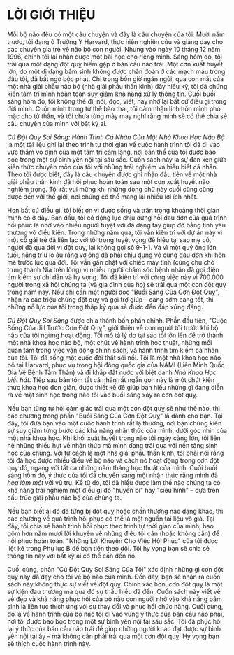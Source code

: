 # LỜI GIỚI THIỆU

Mỗi bộ não đều có một câu chuyện và đây là câu chuyện của tôi. Mười năm trước, tôi đang ở Trường Y Harvard, thực hiện nghiên cứu và giảng dạy cho các chuyên gia trẻ về não bộ con người. Nhưng vào ngày 10 tháng 12 năm 1996, chính tôi lại nhận được một bài học cho riêng mình. Sáng hôm đó, tôi trải qua một dạng đột quỵ hiếm gặp ở bán cầu não trái. Một cơn xuất huyết lớn, do một dị dạng bẩm sinh không được chẩn đoán ở các mạch máu trong đầu tôi, đã bất ngờ bộc phát. Chỉ trong bốn giờ ngắn ngủi, qua con mắt của một nhà giải phẫu não bộ (nhà giải phẫu thần kinh) đầy hiếu kỳ, tôi đã chứng kiến tâm trí mình hoàn toàn suy giảm khả năng xử lý thông tin. Cuối buổi sáng hôm đó, tôi không thể đi, nói, đọc, viết, hay nhớ lại bất cứ điều gì trong đời mình. Cuộn mình trong tư thế bào thai, tôi cảm nhận linh hồn mình phó mặc cho tử thần, và tôi chưa từng mảy may nghĩ rằng mình sẽ có thể chia sẻ câu chuyện của mình với bất kỳ ai.

_Cú Đột Quỵ Soi Sáng: Hành Trình Cá Nhân Của Một Nhà Khoa Học Não Bộ_ là một tài liệu ghi lại theo trình tự thời gian về cuộc hành trình tôi đã đi vào vực thẳm vô định của một tâm trí câm lặng, nơi bản thể của tôi được bao bọc trong một sự bình yên nội tại sâu sắc. Cuốn sách này là sự đan xen giữa kiến thức chuyên môn của tôi với những trải nghiệm và hiểu biết cá nhân. Theo tôi được biết, đây là câu chuyện được ghi nhận đầu tiên về một nhà giải phẫu thần kinh đã hồi phục hoàn toàn sau một cơn xuất huyết não nghiêm trọng. Tôi rất vui mừng khi những dòng chữ này cuối cùng cũng được đến với thế giới, nơi chúng có thể mang lại nhiều lợi ích nhất.

Hơn bất cứ điều gì, tôi biết ơn vì được sống và trân trọng khoảng thời gian mình có ở đây. Ban đầu, tôi có động lực chịu đựng nỗi đau đớn của quá trình hồi phục là nhờ vào nhiều người tuyệt vời đã dang tay giúp đỡ bằng tình yêu thương vô điều kiện. Trong những năm qua, tôi vẫn kiên trì với dự án này vì một cô gái trẻ đã liên lạc với tôi trong tuyệt vọng để hiểu tại sao mẹ cô, người đã qua đời vì đột quỵ, lại không gọi số 9-1-1. Và vì một quý ông lớn tuổi, nặng trĩu lo âu rằng vợ ông đã phải chịu đựng vô cùng đau đớn khi hôn mê trước lúc qua đời. Tôi vẫn gắn chặt với chiếc máy tính (cùng chú chó trung thành Nia trên lòng) vì nhiều người chăm sóc bệnh nhân đã gọi điện tìm kiếm sự chỉ dẫn và hy vọng. Tôi đã kiên trì với công việc này vì 700.000 người trong xã hội chúng ta (và gia đình của họ) sẽ trải qua một cơn đột quỵ trong năm nay. Nếu chỉ cần một người đọc "Buổi Sáng Của Cơn Đột Quỵ", nhận ra các triệu chứng đột quỵ và gọi trợ giúp – càng sớm càng tốt, thì những nỗ lực của tôi trong thập kỷ qua sẽ được đền đáp xứng đáng.

_Cú Đột Quỵ Soi Sáng_ được chia thành bốn phần chính. Phần đầu tiên, "Cuộc Sống Của Jill Trước Cơn Đột Quỵ", giới thiệu về con người tôi trước khi bộ não của tôi ngừng hoạt động. Tôi mô tả lý do tại sao tôi lớn lên để trở thành một nhà khoa học não bộ, một chút về hành trình học thuật, những mối quan tâm trong việc vận động chính sách, và hành trình tìm kiếm cá nhân của tôi. Tôi đã sống một cuộc đời thật sôi nổi. Tôi là một nhà khoa học não bộ tại Harvard, phục vụ trong hội đồng quốc gia của NAMI (Liên Minh Quốc Gia Về Bệnh Tâm Thần) và đi khắp đất nước với biệt danh _Nhà Khoa Học biết hát_. Tiếp sau bản tóm tắt cá nhân rất ngắn gọn này là một chút kiến thức khoa học đơn giản, được thiết kế để giúp bạn hiểu những gì đang diễn ra về mặt sinh học trong não tôi vào buổi sáng xảy ra cơn đột quỵ.

Nếu bạn từng tự hỏi cảm giác trải qua một cơn đột quỵ sẽ như thế nào, thì các chương trong phần "Buổi Sáng Của Cơn Đột Quỵ" là dành cho bạn. Tại đây, tôi đưa bạn vào một cuộc hành trình rất lạ thường, nơi bạn chứng kiến sự suy giảm từng bước các khả năng nhận thức của mình, dưới góc nhìn của một nhà khoa học. Khi khối xuất huyết trong não tôi ngày càng lớn, tôi liên hệ những thiếu hụt về nhận thức mà mình đang trải qua với nền tảng sinh học của chúng. Với tư cách là một nhà giải phẫu thần kinh, tôi phải nói rằng tôi đã học được nhiều điều về bộ não và cách nó hoạt động trong cơn đột quỵ đó, ngang với tất cả những năm tháng học thuật của mình. Cuối buổi sáng hôm đó, ý thức của tôi đã chuyển sang một nhận thức rằng mình đã _hòa làm một_ với vũ trụ. Kể từ đó, tôi đã hiểu được làm thế nào chúng ta có khả năng trải nghiệm một điều gì đó "huyền bí" hay "siêu hình" – dựa trên cấu trúc giải phẫu não bộ của chúng ta.

Nếu bạn biết ai đó đã từng bị đột quỵ hoặc chấn thương não dạng khác, thì các chương về quá trình hồi phục có thể là một nguồn tài liệu vô giá. Tại đây, tôi chia sẻ hành trình hồi phục theo trình tự thời gian của mình, bao gồm hơn năm mươi lời khuyên về những điều tôi cần (hoặc không cần) để hồi phục hoàn toàn. "Những Lời Khuyên Cho Việc Hồi Phục" của tôi được liệt kê trong Phụ lục B để bạn tiện theo dõi. Tôi hy vọng bạn sẽ chia sẻ thông tin này với bất kỳ ai có thể cần đến nó.

Cuối cùng, phần "Cú Đột Quỵ Soi Sáng Của Tôi" xác định những gì cơn đột quỵ này đã dạy cho tôi về bộ não của mình. Đến đây, bạn sẽ nhận ra cuốn sách này không thực sự viết về đột quỵ. Chính xác hơn, cơn đột quỵ là một sự kiện đau thương mà qua đó sự thấu hiểu đã đến. Cuốn sách này viết về vẻ đẹp và khả năng phục hồi của bộ não con người nhờ vào khả năng bẩm sinh là liên tục thích ứng với sự thay đổi và phục hồi chức năng. Cuối cùng, đó là về hành trình của bộ não tôi đi vào vùng ý thức của bán cầu não phải, nơi tôi được bao bọc trong một sự bình yên nội tại sâu sắc. Tôi đã phục hồi lại ý thức của bán cầu não trái để giúp những người khác đạt được sự bình yên nội tại ấy – mà không cần phải trải qua một cơn đột quỵ! Hy vọng bạn sẽ thích cuộc hành trình này.